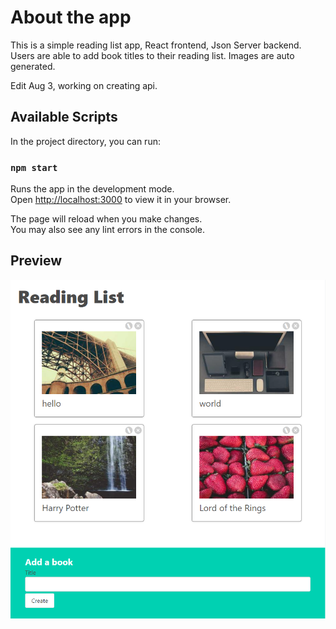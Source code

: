 # About the app
This is a simple reading list app, React frontend, Json Server backend. Users are able to add book titles to their reading list. Images are auto generated.

Edit Aug 3, working on creating api.

## Available Scripts

In the project directory, you can run:

### `npm start`

Runs the app in the development mode.\
Open [http://localhost:3000](http://localhost:3000) to view it in your browser.

The page will reload when you make changes.\
You may also see any lint errors in the console.

## Preview
![Alt text](image.png)

